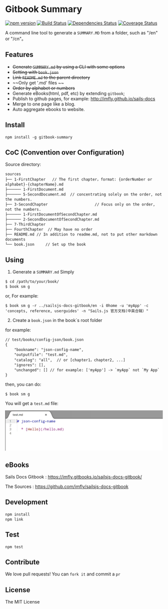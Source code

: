 # Gitbook Summary 

[![npm version](https://badge.fury.io/js/gitbook-summary.svg)](https://badge.fury.io/js/gitbook-summary)
[![Build Status](https://travis-ci.org/imfly/gitbook-summary.png?branch=master)](https://travis-ci.org/imfly/gitbook-summary)
[![Dependencies Status](https://david-dm.org/imfly/gitbook-summary.png)](https://david-dm.org/imfly/gitbook-summary)
[![Coverage Status](https://coveralls.io/repos/imfly/gitbook-summary/badge.png)](https://coveralls.io/r/imfly/gitbook-summary)


A command line tool to generate a `SUMMARY.MD` from a folder, such as "/en" or "/cn"。
	
## Features

- ~~Generate `SUMMARY.md` by using a CLI with some options~~ 
- ~~Setting with `book.json`~~
- ~~Link `README.md` to the parent directory~~
- ~~Only get '.md' files ~~
- ~~Order by alphabet or numbers~~
- Generate eBooks(html, pdf, etc) by extending `gitbook`;
- Publish to github pages, for example:  http://imfly.github.io/sails-docs
- Merge to one page like a blog.
- Auto aggregate ebooks to website.

## Install

```
npm install -g gitbook-summary
```

## CoC (Convention over Configuration) 

Source directory:

```
sources
├── 1-FirstChapter   // The first chapter，format: {orderNumber or alphabet}-{chapterName}.md
├────── 1-FirstDocument.md 
├────── 5-SecondDocument.md  // concentrating solely on the order, not the numbers.
├── 3-SecondChapter                     // Focus only on the order, not the numbers.
├────── 1-FirstDocumentOfSecondChapter.md 
├────── 2-SecondDocumentOfSecondChapter.md  
├── 7-ThirdChapter 
├── FourthChapter  // May have no order
├── README.md // In addition to readme.md, not to put other markdown documents 
└── book.json     // Set up the book 
```

## Using

1. Generate a `SUMMARY.md` Simply

```
$ cd /path/to/your/book/
$ book sm g
``` 

or, For example:

```
$ book sm g -r ../sailsjs-docs-gitbook/en -i 0home -u 'myApp' -c 'concepts, reference, userguides' -n "Sails.js 官方文档(中英合辑）"
```

2. Create a `book.json` in the book`s root folder

for example:

```
// test/books/config-json/book.json
{
    "bookname": "json-config-name",
    "outputfile": "test.md",
    "catalog": "all",  // or [chapter1，chapter2, ...]
    "ignores": [],  
    "unchanged": [] // for example: ['myApp'] -> `myApp` not `My App` 
}
```

then, you can do:

```
$ book sm g
```

You will get a `test.md` file:

![test.md.jpg](doc/img/test.md.jpg)

## eBooks

Sails Docs Gitbook : https://imfly.gitbooks.io/sailsjs-docs-gitbook/

The Sources : https://github.com/imfly/sailsjs-docs-gitbook

## Development

```
npm install
npm link
```

## Test

```
npm test
```

## Contribute

We love pull requests! You can `fork it` and commit a `pr`

## License

The MIT License

